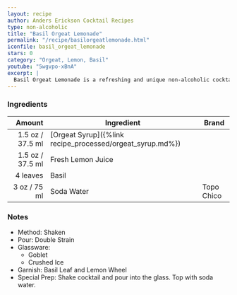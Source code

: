 ```yaml
---
layout: recipe
author: Anders Erickson Cocktail Recipes
type: non-alcoholic
title: "Basil Orgeat Lemonade"
permalink: "/recipe/basilorgeatlemonade.html"
iconfile: basil_orgeat_lemonade
stars: 0
category: "Orgeat, Lemon, Basil"
youtube: "5wgvpo-xBnA"
excerpt: |
  Basil Orgeat Lemonade is a refreshing and unique non-alcoholic cocktail that blends the tartness of lemonade with the nutty sweetness of orgeat syrup and the herbaceousness of fresh basil.
---
```


### Ingredients

|   Amount | Ingredient                                      | Brand      |
| -------: | ----------------------------------------------- | ---------- |
|   1.5 oz / 37.5 ml | [Orgeat Syrup]({%link recipe_processed/orgeat_syrup.md%}) |
|   1.5 oz / 37.5 ml | Fresh Lemon Juice                               |
| 4 leaves | Basil                                           |
|     3 oz / 75 ml | Soda Water                                      | Topo Chico |

### Notes

- Method: Shaken
- Pour: Double Strain
- Glassware:
  - Goblet
  - Crushed Ice
- Garnish: Basil Leaf and Lemon Wheel
- Special Prep: Shake cocktail and pour into the glass. Top with soda water.

